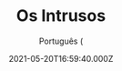 ---
id: '4b2dac80-ce7c-46c0-890f-3dd94d5a8f00'
type: 'movie' # Filme, Série, Anime
title: "Os Intrusos"
synopsis: ["Um grupo de amigos, na década de 1990, acredita ter encontrado o roubo perfeito: uma casa vazia com um cofre cheio de dinheiro. Quando o casal de idosos que ali mora chega mais cedo, a situação se inverte de repente, começando um jogo mortal de gato e rato que os aspirantes a ladrões nunca poderiam ter imaginado.",
]
originalTitle: "The Owners"
date: '2021-05-20T16:59:40.000Z'
update: '2021-05-20T16:59:40.000Z'
releaseDate: '2020-08-27T03:00:00.000Z'
imdb:
  rating: '4.9' # 8.5
  id: '' # tt0470752
duration: '1h 32 Min'
trailer:
  urls: [
    'VUxySz-eJj0',
  ]
tags: ['1080p']
genre: ['Ação', 'Suspense', 'Terror'] #
quality: 'BluRay' # BluRay, WEB-DL, HDTV, WEB-DL4K, WEB-DLe
format: 'MKV' # MKV, MP4, TS
audio: 'Português, Inglês' # Dublado, Legendado, Dual Audio, Dub & Leg
subtitle: 'Português (' # Português, inglês,
size: '2.1 GB' # 4.8 GB
audioQuality: 10
videoQuality: 10
directors: []
#  - name: 'Lana Wachowski'
#    image: ''
#  - name: 'Lilly Wachowski'
#    image: ''
cast: []
#  - name: 'Keanu Reeves'
#    image: ''
#    characterName: 'Neo'
writers: []
#  - name: ''
#    image: ''
maturityRating:
  age: '' # L , 10, 12, 14, 16, 18
  topics: [''] # Violence, Illegal drugs, Inappropriate Language, Legal Drugs, Sexual Content, Extreme Violence
###########################################
download:
  
  - url: 'magnet:?xt=urn:btih:4667d939028df3bffc991f325f12e9a8ecce47e9&dn=Os.Intrusos.2021.BluRay.1080p.DUAL.DUAL.COMANDO.TO&tr=udp%3a%2f%2fpublic.popcorn-tracker.org%3a6969%2fannounce&tr=udp%3a%2f%2ftracker.internetwarriors.net%3a1337%2fannounce&tr=udp%3a%2f%2ftracker.opentrackr.org%3a1337%2fannounce&tr=udp%3a%2f%2fexodus.desync.com%3a6969%2fannounce&tr=udp%3a%2f%2fretracker.lanta-net.ru%3a2710%2fannounce&tr=udp%3a%2f%2fopen.stealth.si%3a80%2fannounce&tr=udp%3a%2f%2fwww.torrent.eu.org%3a451%2fannounce&tr=udp%3a%2f%2fopentracker.i2p.rocks%3a6969%2fannounce&tr=http%3a%2f%2ftracker.opentrackr.org%3a1337%2fannounce&tr=udp%3a%2f%2f3rt.tace.ru%3a60889%2fannounce'
    resolution: '1080p' # 720p, 1080p, 4K,
    audio: 'Dual Áudio' # Dublado, Legendado, Dual Audio
    size: '' # 4.8 GB
    quality: '' # BluRay, WEB-DL
    format: '' # MKV
images:
  cover: '/assets/movies/os-intrusos.jpg'
  background: '/assets/movies/'
---